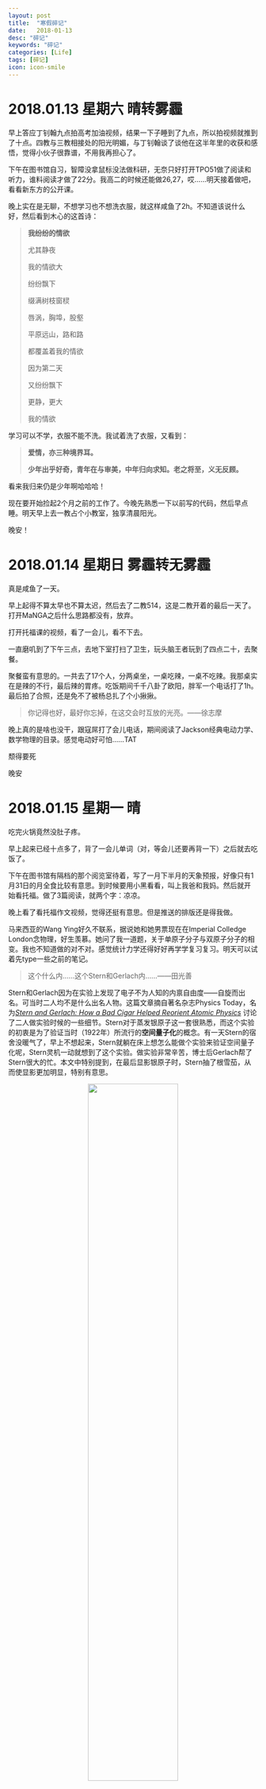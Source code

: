 ```yaml
---
layout: post
title:  "寒假碎记"
date:   2018-01-13
desc: "碎记"
keywords: "碎记"
categories: [Life]
tags: [碎记]
icon: icon-smile
---
```


# 2018.01.13 星期六 晴转雾霾

早上答应丁钊翰九点拍高考加油视频，结果一下子睡到了九点，所以拍视频就推到了十点。四教与三教相接处的阳光明媚，与丁钊翰谈了谈他在这半年里的收获和感悟，觉得小伙子很靠谱，不用我再担心了。

下午在图书馆自习，智障没拿鼠标没法做科研，无奈只好打开TPO51做了阅读和听力，谁料阅读才做了22分。我高二的时候还能做26,27，哎……明天接着做吧，看看新东方的公开课。

晚上实在是无聊，不想学习也不想洗衣服，就这样咸鱼了2h。不知道该说什么好，然后看到木心的这首诗：

> **我纷纷的情欲**
>
> 尤其静夜
>
> 我的情欲大
>
> 纷纷飘下
>
> 缀满树枝窗棂
>
> 唇涡，胸埠，股壑
>
> 平原远山，路和路
>
> 都覆盖着我的情欲
>
> 因为第二天
>
> 又纷纷飘下
>
> 更静，更大
>
> 我的情欲

学习可以不学，衣服不能不洗。我试着洗了衣服，又看到：

> **爱情，亦三种境界耳。**
>
> **少年出乎好奇，青年在与审美，中年归向求知。老之将至，义无反顾。**

看来我归来仍是少年啊哈哈哈！

现在要开始捡起2个月之前的工作了。今晚先熟悉一下以前写的代码，然后早点睡。明天早上去一教占个小教室，独享清晨阳光。

晚安！

# 2018.01.14 星期日 雾霾转无雾霾

真是咸鱼了一天。

早上起得不算太早也不算太迟，然后去了二教514，这是二教开着的最后一天了。打开MaNGA之后什么思路都没有，放弃。

打开托福课的视频，看了一会儿，看不下去。

一直磨叽到了下午三点，去地下室打扫了卫生，玩头脑王者玩到了四点二十，去聚餐。

聚餐蛮有意思的。一共去了17个人，分两桌坐，一桌吃辣，一桌不吃辣。我那桌实在是辣的不行，最后辣的胃疼。吃饭期间千千八卦了欧阳，胖军一个电话打了1h。最后拍了合照，还是免不了被杨总扎了个小揪揪。

> 你记得也好，最好你忘掉，在这交会时互放的光亮。——徐志摩

晚上真的是啥也没干，跟寇屌打了会儿电话，期间阅读了Jackson经典电动力学、数学物理的目录。感觉电动好可怕……TAT

颓得要死

晚安

# 2018.01.15 星期一 晴

吃完火锅竟然没肚子疼。

早上起来已经十点多了，背了一会儿单词（对，等会儿还要再背一下）之后就去吃饭了。

下午在图书馆有隔档的那个阅览室待着，写了一月下半月的天象预报，好像只有1月31日的月全食比较有意思。到时候要用小黑看看，叫上我爸和我妈。然后就开始看托福。做了3篇阅读，就两个字：凉凉。

晚上看了看托福作文视频，觉得还挺有意思。但是推送的排版还是得我做。

马来西亚的Wang Ying好久不联系，据说她和她男票现在在Imperial Colledge London念物理，好生羡慕。她问了我一道题，关于单原子分子与双原子分子的相变。我也不知道做的对不对。感觉统计力学还得好好再学学复习复习。明天可以试着先type一些之前的笔记。



> 这个什么内……这个Stern和Gerlach内……——田光善

Stern和Gerlach因为在实验上发现了电子不为人知的内禀自由度——自旋而出名。可当时二人均不是什么出名人物。这篇文章摘自著名杂志Physics Today，名为[*Stern and Gerlach: How a Bad Cigar Helped Reorient Atomic Physics*](http://physicstoday.scitation.org/doi/pdf/10.1063/1.1650229) 讨论了二人做实验时候的一些细节。Stern对于蒸发银原子这一套很熟悉，而这个实验的初衷是为了验证当时（1922年）所流行的**空间量子化**的概念。有一天Stern的宿舍没暖气了，早上不想起来，Stern就躺在床上想怎么能做个实验来验证空间量子化呢，Stern灵机一动就想到了这个实验。做实验非常辛苦，博士后Gerlach帮了Stern很大的忙。本文中特别提到，在最后显影银原子时，Stern抽了根雪茄，从而使显影更加明显，特别有意思。

<center><img src="{{ site.img_path }}/寒假碎记/Stern and Gerlach.png" width="60%"></center>

<center>Stern与Gerlach当时的实验结果，左边是不加磁场时银原子沉积下来的结果，右边是加了磁场之后的结果，可以看到有明显的分裂，而且像嘴唇。这可能就是Kiss From Electron吧！</center>

<br>

<p>另一片想要介绍的文章是介绍Uhlenbeck和Goudsmit如何提出自旋概念的，同样摘自著名杂志Physics Today，名为[*George Uhlenbeck And The Discovery of Electron Spin*](http://physicstoday.scitation.org/doi/pdf/10.1063/1.881186)，值得一提的是该文的作者是大名鼎鼎的派斯先生。Pais是Einstein在IAS的同事，除了在基本物理中做了巨大贡献之外，Pais还是一位优秀的科学史家和科学传记作者，最为著名的就是他的作品，也是目前公认的最杰出的爱因斯坦传记：*Subtle is the Lord*，一个美妙的中文名叫《奇哉上苍》。回到正题，Pais在这篇文章中详细介绍了Uhlenbeck的生平和主要的工作，那就是提出了电子自旋的概念。Uhlenbeck当时是Ehrenfest的学生，是荷兰人。荷兰著名的物理学家除了Lorentz就是Ehrenfest了，当时Uhlenbeck提出自旋之后给大家做了个报告，而已经荣休了的教授Lorentz翻山越岭也来Leiden University听这个报告，但是Lorentz老爷子掐指一算，如果电子真的在自转的话，要达到$\frac{\hbar}{2}$ 的角动量，那么电子表面的速度肯定超光速了。而Lorentz老爷子肯定相信Einstein的狭义相对论，所以马上老爷子就说Uhlenbeck你这玩意虽然很有意思但是肯定有毛病。Uhlenbeck慌了，连忙给Ehrenfest说他要撤稿！结果Ehrenfest说马上都登出来了撤不了。正在Uhlenbeck垂头丧气之时，Ehrenfest说：“年轻人嘛，允许犯一些错误。”这也就是后来Ehrenfest除了相变工作之外最为人所知的话了。

When $a \ne 0​$, there are two solutions to \(ax^2 + bx + c = 0\) and they are
$$x = {-b \pm \sqrt{b^2-4ac} \over 2a}.$$




